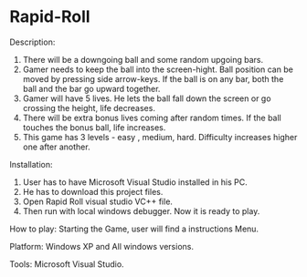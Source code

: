 # Rapid-Roll
Description:
  1. There will be a downgoing ball and some random upgoing bars.
  2.  Gamer needs to keep the ball into the screen-hight. Ball position can be moved by pressing side arrow-keys. If the ball is on any bar, both the ball and the bar go upward together.
  3. Gamer will have 5 lives. He lets the ball fall down the screen or go crossing the height, life decreases.
  4. There will be extra bonus lives coming after random times. If the ball touches the bonus ball, life increases.
  5. This game has 3 levels - easy , medium, hard. Difficulty increases higher one after another.
  
  
 Installation:
  1. User has to have Microsoft Visual Studio installed in his PC.
  2. He has to download this project files.
  3. Open Rapid Roll visual studio VC++ file.
  4. Then run with local windows debugger. Now it is ready to play.
  
  
  How to play:
    Starting the Game, user will find a instructions Menu.
    
  Platform:
    Windows XP and All windows versions.
    
  Tools:
    Microsoft Visual Studio.
